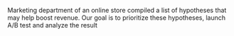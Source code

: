 Marketing department of an online store compiled a list of hypotheses that may help boost revenue.
Our goal is to prioritize these hypotheses, launch A/B test and analyze the result
